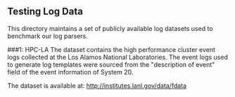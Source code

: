 ## Testing Log Data

This directory maintains a set of publicly available log datasets used to benchmark our log parsers. 


###1: HPC-LA
The dataset contains the high performance cluster event logs collected at the Los 
Alamos National Laboratories. The event logs used to generate log templates were 
sourced from the "description of event" field of the event information of System 20.

The dataset is available at: http://institutes.lanl.gov/data/fdata